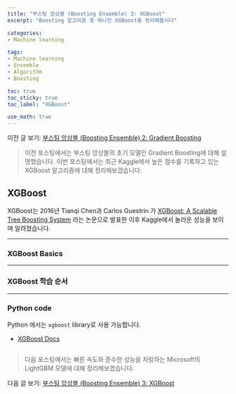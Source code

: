 ```yaml
---
title: "부스팅 앙상블 (Boosting Ensemble) 3: XGBoost"
excerpt: "Boosting 알고리즘 중 하나인 XGBoost을 정리해봅시다"

categories:
- Machine learning

tags:
- Machine learning
- Ensemble
- Algorithm
- Boosting

toc: true
toc_sticky: true
toc_label: "XGBoost"

use_math: true
---
```


이전 글 보기: [부스팅 앙상블 (Boosting Ensemble) 2: Gradient Boosting](https://tyami.github.io/machine%20learning/ensemble-5-boosting-gradient-boosting/)

> 이전 포스팅에서는 부스팅 앙상블의 초기 모델인 Gradient Boosting에 대해 설명했습니다.
> 이번 포스팅에서는 최근 Kaggle에서 높은 점수를 기록하고 있는 XGBoost 알고리즘에 대해 정리해보겠습니다.
 
## XGBoost 
XGBoost는 2016년 Tianqi Chen과 Carlos Guestrin 가 [XGBoost: A Scalable Tree Boosting System](https://arxiv.org/abs/1603.02754) 라는 논문으로 발표한 이후 Kaggle에서 놀라운 성능을 보이며 알려졌습니다.

---

### XGBoost Basics

---

### XGBoost 학습 순서

---

### Python code
Python 에서는 `xgboost` library로 사용 가능합니다.

- [XGBoost Docs](https://xgboost.readthedocs.io/en/latest/)

```python

```

> 다음 포스팅에서는 빠른 속도와 준수한 성능을 자랑하는 Microsoft의 LightGBM 모델에 대해 정리해보겠습니다.

다음 글 보기: [부스팅 앙상블 (Boosting Ensemble) 3: XGBoost](https://tyami.github.io/machine%20learning/ensemble-6-boosting-XGBoost/)
